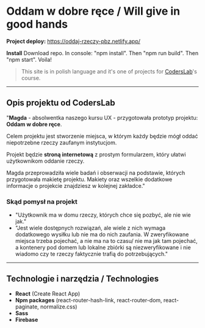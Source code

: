 # Oddam w dobre ręce / Will give in good hands 

**Project deploy:** https://oddaj-rzeczy-pbz.netlify.app/

**Install** Download repo. In console: "npm install". Then "npm run build". Then "npm start". Voila!


>This site is in polish language and it's one of projects for [CodersLab](https://github.com/CodersLab)'s course.

-----------------------------------------------------------------

## Opis projektu od CodersLab
"**Magda** -  absolwentka naszego kursu UX  - przygotowała prototyp projektu: **Oddam w dobre ręce**.

Celem projektu jest stworzenie miejsca, w którym każdy będzie mógł oddać niepotrzebne rzeczy zaufanym instytucjom.

Projekt będzie **stroną internetową** z prostym formularzem, który ułatwi użytkownikom oddanie rzeczy. 

Magda przeprowadziła wiele badań i obserwacji na podstawie, których przygotowała makietę projektu. Makiety oraz wszelkie dodatkowe informacje o projekcie znajdziesz w kolejnej zakładce."

### Skąd pomysł na projekt

- "Użytkownik ma w domu rzeczy, których chce się pozbyć, ale nie wie jak."
- "Jest wiele dostępnych rozwiązań, ale wiele z nich wymaga dodatkowego wysiłku lub nie ma do nich zaufania. W zweryfikowane miejsca trzeba pojechać, a nie ma na to czasu/ nie ma jak tam pojechać, a kontenery pod domem lub lokalne zbiórki są niezweryfikowane i nie wiadomo czy te rzeczy faktycznie trafią do potrzebujących."

-----------------------------------------------------------------

## Technologie i narzędzia / Technologies
- **React** (Create React App)
- **Npm packages** (react-router-hash-link, react-router-dom, react-paginate, normalize.css)
- **Sass**
- **Firebase**
